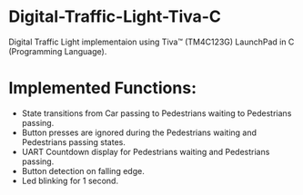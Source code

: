 # Digital-Traffic-Light-Tiva-C

Digital Traffic Light implementaion using Tiva™ (TM4C123G) LaunchPad in C (Programming Language).

# Implemented Functions:

- State transitions from Car passing to Pedestrians waiting to Pedestrians passing.
- Button presses are ignored during the Pedestrians waiting and Pedestrians passing states.
- UART Countdown display for Pedestrians waiting and Pedestrians passing.
- Button detection on falling edge.
- Led blinking for 1 second.
